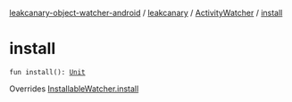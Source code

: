[leakcanary-object-watcher-android](../../index.md) / [leakcanary](../index.md) / [ActivityWatcher](index.md) / [install](./install.md)

# install

`fun install(): `[`Unit`](https://kotlinlang.org/api/latest/jvm/stdlib/kotlin/-unit/index.html)

Overrides [InstallableWatcher.install](../-installable-watcher/install.md)


